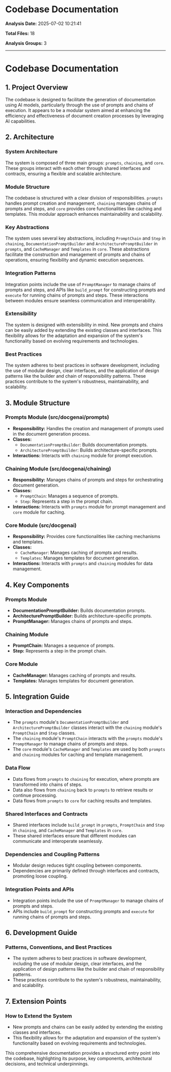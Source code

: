 # Codebase Documentation

**Analysis Date:** 2025-07-02 10:21:41

**Total Files:** 18

**Analysis Groups:** 3

---



# Codebase Documentation

## 1. Project Overview
The codebase is designed to facilitate the generation of documentation using AI models, particularly through the use of prompts and chains of execution. It appears to be a modular system aimed at enhancing the efficiency and effectiveness of document creation processes by leveraging AI capabilities.

## 2. Architecture
### System Architecture
The system is composed of three main groups: `prompts`, `chaining`, and `core`. These groups interact with each other through shared interfaces and contracts, ensuring a flexible and scalable architecture.

### Module Structure
The codebase is structured with a clear division of responsibilities. `prompts` handles prompt creation and management, `chaining` manages chains of prompts and steps, and `core` provides core functionalities like caching and templates. This modular approach enhances maintainability and scalability.

### Key Abstractions
The system uses several key abstractions, including `PromptChain` and `Step` in `chaining`, `DocumentationPromptBuilder` and `ArchitecturePromptBuilder` in `prompts`, and `CacheManager` and `Templates` in `core`. These abstractions facilitate the construction and management of prompts and chains of operations, ensuring flexibility and dynamic execution sequences.

### Integration Patterns
Integration points include the use of `PromptManager` to manage chains of prompts and steps, and APIs like `build_prompt` for constructing prompts and `execute` for running chains of prompts and steps. These interactions between modules ensure seamless communication and interoperability.

### Extensibility
The system is designed with extensibility in mind. New prompts and chains can be easily added by extending the existing classes and interfaces. This flexibility allows for the adaptation and expansion of the system's functionality based on evolving requirements and technologies.

### Best Practices
The system adheres to best practices in software development, including the use of modular design, clear interfaces, and the application of design patterns like the builder and chain of responsibility patterns. These practices contribute to the system's robustness, maintainability, and scalability.

## 3. Module Structure
### Prompts Module (src/docgenai/prompts)

- **Responsibility:** Handles the creation and management of prompts used in the document generation process.
- **Classes:**
  - `DocumentationPromptBuilder`: Builds documentation prompts.
  - `ArchitecturePromptBuilder`: Builds architecture-specific prompts.
- **Interactions:** Interacts with `chaining` module for prompt execution.

### Chaining Module (src/docgenai/chaining)

- **Responsibility:** Manages chains of prompts and steps for orchestrating document generation.
- **Classes:**
  - `PromptChain`: Manages a sequence of prompts.
  - `Step`: Represents a step in the prompt chain.
- **Interactions:** Interacts with `prompts` module for prompt management and `core` module for caching.

### Core Module (src/docgenai)

- **Responsibility:** Provides core functionalities like caching mechanisms and templates.
- **Classes:**
  - `CacheManager`: Manages caching of prompts and results.
  - `Templates`: Manages templates for document generation.
- **Interactions:** Interacts with `prompts` and `chaining` modules for data management.

## 4. Key Components
### Prompts Module

- **DocumentationPromptBuilder:** Builds documentation prompts.
- **ArchitecturePromptBuilder:** Builds architecture-specific prompts.
- **PromptManager:** Manages chains of prompts and steps.

### Chaining Module

- **PromptChain:** Manages a sequence of prompts.
- **Step:** Represents a step in the prompt chain.

### Core Module

- **CacheManager:** Manages caching of prompts and results.
- **Templates:** Manages templates for document generation.

## 5. Integration Guide
### Interaction and Dependencies

- The `prompts` module's `DocumentationPromptBuilder` and `ArchitecturePromptBuilder` classes interact with the `chaining` module's `PromptChain` and `Step` classes.
- The `chaining` module's `PromptChain` interacts with the `prompts` module's `PromptManager` to manage chains of prompts and steps.
- The `core` module's `CacheManager` and `Templates` are used by both `prompts` and `chaining` modules for caching and template management.

### Data Flow

- Data flows from `prompts` to `chaining` for execution, where prompts are transformed into chains of steps.
- Data also flows from `chaining` back to `prompts` to retrieve results or continue processing.
- Data flows from `prompts` to `core` for caching results and templates.

### Shared Interfaces and Contracts

- Shared interfaces include `build_prompt` in `prompts`, `PromptChain` and `Step` in `chaining`, and `CacheManager` and `Templates` in `core`.
- These shared interfaces ensure that different modules can communicate and interoperate seamlessly.

### Dependencies and Coupling Patterns

- Modular design reduces tight coupling between components.
- Dependencies are primarily defined through interfaces and contracts, promoting loose coupling.

### Integration Points and APIs

- Integration points include the use of `PromptManager` to manage chains of prompts and steps.
- APIs include `build_prompt` for constructing prompts and `execute` for running chains of prompts and steps.

## 6. Development Guide
### Patterns, Conventions, and Best Practices

- The system adheres to best practices in software development, including the use of modular design, clear interfaces, and the application of design patterns like the builder and chain of responsibility patterns.
- These practices contribute to the system's robustness, maintainability, and scalability.

## 7. Extension Points
### How to Extend the System

- New prompts and chains can be easily added by extending the existing classes and interfaces.
- This flexibility allows for the adaptation and expansion of the system's functionality based on evolving requirements and technologies.

This comprehensive documentation provides a structured entry point into the codebase, highlighting its purpose, key components, architectural decisions, and technical underpinnings.
